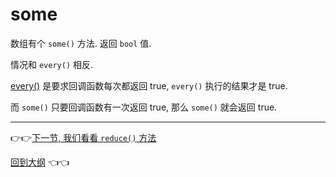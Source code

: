 # some

数组有个 `some()` 方法. 返回 `bool` 值.

情况和 `every()` 相反.

[every()](./array-every.md) 是要求回调函数每次都返回 true, `every()` 执行的结果才是 true.

而 `some()` 只要回调函数有一次返回 true, 那么 `some()` 就会返回 true.

---

:point_right::point_right:[下一节, 我们看看 `reduce()` 方法](./array-reduce.md)

[回到大纲](../README.md#outline) :point_left::point_left:
